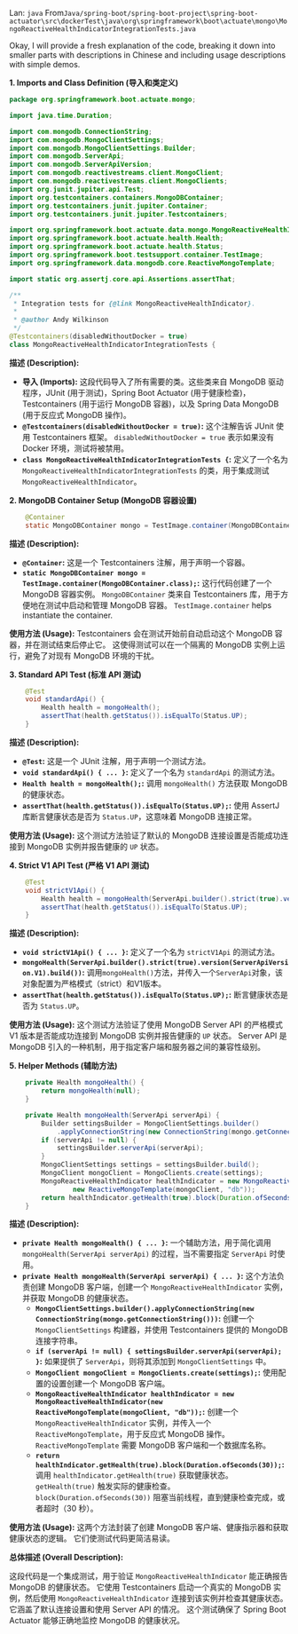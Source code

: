 Lan: `java` From`Java/spring-boot/spring-boot-project\spring-boot-actuator\src\dockerTest\java\org\springframework\boot\actuate\mongo\MongoReactiveHealthIndicatorIntegrationTests.java`

Okay, I will provide a fresh explanation of the code, breaking it down into smaller parts with descriptions in Chinese and including usage descriptions with simple demos.

**1. Imports and Class Definition (导入和类定义)**

```java
package org.springframework.boot.actuate.mongo;

import java.time.Duration;

import com.mongodb.ConnectionString;
import com.mongodb.MongoClientSettings;
import com.mongodb.MongoClientSettings.Builder;
import com.mongodb.ServerApi;
import com.mongodb.ServerApiVersion;
import com.mongodb.reactivestreams.client.MongoClient;
import com.mongodb.reactivestreams.client.MongoClients;
import org.junit.jupiter.api.Test;
import org.testcontainers.containers.MongoDBContainer;
import org.testcontainers.junit.jupiter.Container;
import org.testcontainers.junit.jupiter.Testcontainers;

import org.springframework.boot.actuate.data.mongo.MongoReactiveHealthIndicator;
import org.springframework.boot.actuate.health.Health;
import org.springframework.boot.actuate.health.Status;
import org.springframework.boot.testsupport.container.TestImage;
import org.springframework.data.mongodb.core.ReactiveMongoTemplate;

import static org.assertj.core.api.Assertions.assertThat;

/**
 * Integration tests for {@link MongoReactiveHealthIndicator}.
 *
 * @author Andy Wilkinson
 */
@Testcontainers(disabledWithoutDocker = true)
class MongoReactiveHealthIndicatorIntegrationTests {
```

**描述 (Description):**

*   **导入 (Imports):**  这段代码导入了所有需要的类。这些类来自 MongoDB 驱动程序，JUnit (用于测试)，Spring Boot Actuator (用于健康检查)，Testcontainers (用于运行 MongoDB 容器)，以及 Spring Data MongoDB (用于反应式 MongoDB 操作)。
*   **`@Testcontainers(disabledWithoutDocker = true)`:**  这个注解告诉 JUnit 使用 Testcontainers 框架。 `disabledWithoutDocker = true` 表示如果没有 Docker 环境，测试将被禁用。
*   **`class MongoReactiveHealthIndicatorIntegrationTests {`:**  定义了一个名为 `MongoReactiveHealthIndicatorIntegrationTests` 的类，用于集成测试 `MongoReactiveHealthIndicator`。

**2. MongoDB Container Setup (MongoDB 容器设置)**

```java
	@Container
	static MongoDBContainer mongo = TestImage.container(MongoDBContainer.class);
```

**描述 (Description):**

*   **`@Container`:** 这是一个 Testcontainers 注解，用于声明一个容器。
*   **`static MongoDBContainer mongo = TestImage.container(MongoDBContainer.class);`:**  这行代码创建了一个 MongoDB 容器实例。 `MongoDBContainer` 类来自 Testcontainers 库，用于方便地在测试中启动和管理 MongoDB 容器。 `TestImage.container` helps instantiate the container.

**使用方法 (Usage):**  Testcontainers 会在测试开始前自动启动这个 MongoDB 容器，并在测试结束后停止它。  这使得测试可以在一个隔离的 MongoDB 实例上运行，避免了对现有 MongoDB 环境的干扰。

**3. Standard API Test (标准 API 测试)**

```java
	@Test
	void standardApi() {
		Health health = mongoHealth();
		assertThat(health.getStatus()).isEqualTo(Status.UP);
	}
```

**描述 (Description):**

*   **`@Test`:**  这是一个 JUnit 注解，用于声明一个测试方法。
*   **`void standardApi() { ... }`:** 定义了一个名为 `standardApi` 的测试方法。
*   **`Health health = mongoHealth();`:** 调用 `mongoHealth()` 方法获取 MongoDB 的健康状态。
*   **`assertThat(health.getStatus()).isEqualTo(Status.UP);`:**  使用 AssertJ 库断言健康状态是否为 `Status.UP`，这意味着 MongoDB 连接正常。

**使用方法 (Usage):**  这个测试方法验证了默认的 MongoDB 连接设置是否能成功连接到 MongoDB 实例并报告健康的 `UP` 状态。

**4. Strict V1 API Test (严格 V1 API 测试)**

```java
	@Test
	void strictV1Api() {
		Health health = mongoHealth(ServerApi.builder().strict(true).version(ServerApiVersion.V1).build());
		assertThat(health.getStatus()).isEqualTo(Status.UP);
	}
```

**描述 (Description):**

*   **`void strictV1Api() { ... }`:** 定义了一个名为 `strictV1Api` 的测试方法。
*   **`mongoHealth(ServerApi.builder().strict(true).version(ServerApiVersion.V1).build())`:** 调用`mongoHealth()`方法，并传入一个`ServerApi`对象，该对象配置为严格模式（strict）和V1版本。
*   **`assertThat(health.getStatus()).isEqualTo(Status.UP);`:**  断言健康状态是否为 `Status.UP`。

**使用方法 (Usage):**  这个测试方法验证了使用 MongoDB Server API 的严格模式 V1 版本是否能成功连接到 MongoDB 实例并报告健康的 `UP` 状态。  Server API 是 MongoDB 引入的一种机制，用于指定客户端和服务器之间的兼容性级别。

**5. Helper Methods (辅助方法)**

```java
	private Health mongoHealth() {
		return mongoHealth(null);
	}

	private Health mongoHealth(ServerApi serverApi) {
		Builder settingsBuilder = MongoClientSettings.builder()
			.applyConnectionString(new ConnectionString(mongo.getConnectionString()));
		if (serverApi != null) {
			settingsBuilder.serverApi(serverApi);
		}
		MongoClientSettings settings = settingsBuilder.build();
		MongoClient mongoClient = MongoClients.create(settings);
		MongoReactiveHealthIndicator healthIndicator = new MongoReactiveHealthIndicator(
				new ReactiveMongoTemplate(mongoClient, "db"));
		return healthIndicator.getHealth(true).block(Duration.ofSeconds(30));
	}
```

**描述 (Description):**

*   **`private Health mongoHealth() { ... }`:**  一个辅助方法，用于简化调用 `mongoHealth(ServerApi serverApi)` 的过程，当不需要指定 `ServerApi` 时使用。
*   **`private Health mongoHealth(ServerApi serverApi) { ... }`:**  这个方法负责创建 MongoDB 客户端，创建一个 `MongoReactiveHealthIndicator` 实例，并获取 MongoDB 的健康状态。
    *   **`MongoClientSettings.builder().applyConnectionString(new ConnectionString(mongo.getConnectionString()))`:**  创建一个 `MongoClientSettings` 构建器，并使用 Testcontainers 提供的 MongoDB 连接字符串。
    *   **`if (serverApi != null) { settingsBuilder.serverApi(serverApi); }`:**  如果提供了 `ServerApi`，则将其添加到 `MongoClientSettings` 中。
    *   **`MongoClient mongoClient = MongoClients.create(settings);`:**  使用配置的设置创建一个 MongoDB 客户端。
    *   **`MongoReactiveHealthIndicator healthIndicator = new MongoReactiveHealthIndicator(new ReactiveMongoTemplate(mongoClient, "db"));`:**  创建一个 `MongoReactiveHealthIndicator` 实例，并传入一个 `ReactiveMongoTemplate`，用于反应式 MongoDB 操作。  `ReactiveMongoTemplate` 需要 MongoDB 客户端和一个数据库名称。
    *   **`return healthIndicator.getHealth(true).block(Duration.ofSeconds(30));`:**  调用 `healthIndicator.getHealth(true)` 获取健康状态。 `getHealth(true)` 触发实际的健康检查。 `block(Duration.ofSeconds(30))` 阻塞当前线程，直到健康检查完成，或者超时（30 秒）。

**使用方法 (Usage):**  这两个方法封装了创建 MongoDB 客户端、健康指示器和获取健康状态的逻辑。  它们使测试代码更简洁易读。

**总体描述 (Overall Description):**

这段代码是一个集成测试，用于验证 `MongoReactiveHealthIndicator` 能正确报告 MongoDB 的健康状态。 它使用 Testcontainers 启动一个真实的 MongoDB 实例，然后使用 `MongoReactiveHealthIndicator` 连接到该实例并检查其健康状态。  它涵盖了默认连接设置和使用 Server API 的情况。  这个测试确保了 Spring Boot Actuator 能够正确地监控 MongoDB 的健康状况。